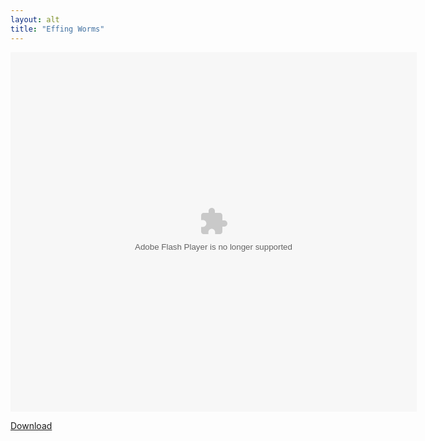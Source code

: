 ```yaml
---
layout: alt
title: "Effing Worms"
---
```


<object width="100" height="100">
    <embed src="effing-worms.swf" flashvars="" base="" quality="high" allowscriptaccess="always" allowfullscreen="true" bgcolor="" wmode="window" width="650" height="575" type="application/x-shockwave-flash" pluginspage="http://www.macromedia.com/go/getflashplayer">
</object>

<br>

<a href="effing-worms.swf" download class="btn btn-secondary">Download</a>